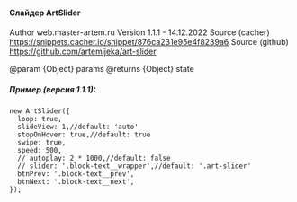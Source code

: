 #### Слайдер ArtSlider
Author web.master-artem.ru
Version 1.1.1 - 14.12.2022
Source (cacher) https://snippets.cacher.io/snippet/876ca231e95e4f8239a6
Source (github) https://github.com/artemijeka/art-slider

@param {Object} params
@returns {Object} state

##### Пример (версия 1.1.1):
```
new ArtSlider({
  loop: true,
  slideView: 1,//default: 'auto'
  stopOnHover: true,//default: true 
  swipe: true,
  speed: 500,
  // autoplay: 2 * 1000,//default: false
  // slider: '.block-text__wrapper',//default: '.art-slider'
  btnPrev: '.block-text__prev',
  btnNext: '.block-text__next',
});
```
